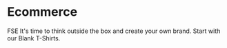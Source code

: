 # Ecommerce
FSE
It's time to think outside the box and create your own brand. Start with our Blank T-Shirts.
